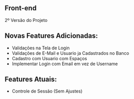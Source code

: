 ## Front-end
2º Versão do Projeto

## Novas Features Adicionadas:
- Validações na Tela de Login
- Validações de E-Mail e Usuario ja Cadastrados no Banco
- Cadastro com Usuario com Espaços
- Implementar Login com Email em vez de Username

## Features Atuais:
- Controle de Sessão (Sem Ajustes)
